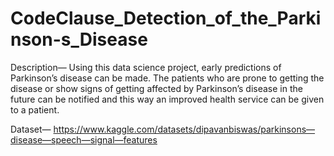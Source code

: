 # CodeClause_Detection_of_the_Parkinson-s_Disease

Description— Using this data science project, early predictions of Parkinson’s disease can be made. The patients who are prone to getting the disease or show signs of getting affected by Parkinson’s disease in the future can be notified and this way an improved health service can be given to a patient.

Dataset— [https://www.kaggle.com/datasets/dipavanbiswas/parkinsons— disease—speech—signal—features](https://www.kaggle.com/datasets/dipayanbiswas/parkinsons-disease-speech-signal-features)
